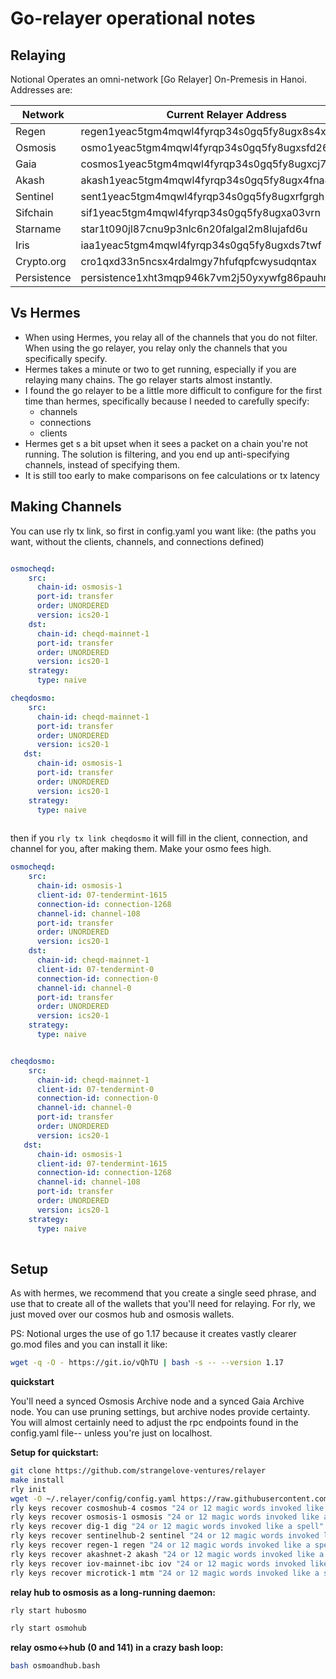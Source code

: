 # Go-relayer operational notes

## Relaying

Notional Operates an omni-network [Go Relayer] On-Premesis in Hanoi.  Addresses are:

| Network      | Current Relayer Address | Former Relayer Address
| ----------- | ----------- | ------------ | 
| Regen      | regen1yeac5tgm4mqwl4fyrqp34s0gq5fy8ugx8s4x6u | regen1083svrca4t350mphfv9x45wq9asrs60chduq99|
| Osmosis   | osmo1yeac5tgm4mqwl4fyrqp34s0gq5fy8ugxsfd262   | osmo1083svrca4t350mphfv9x45wq9asrs60cq5yv9n |
| Gaia      | cosmos1yeac5tgm4mqwl4fyrqp34s0gq5fy8ugxcj76vc | cosmos1083svrca4t350mphfv9x45wq9asrs60cg0hunp |
| Akash     | akash1yeac5tgm4mqwl4fyrqp34s0gq5fy8ugx4fna4z  | akash1083svrca4t350mphfv9x45wq9asrs60c956m2m |
| Sentinel  | sent1yeac5tgm4mqwl4fyrqp34s0gq5fy8ugxrfgrgh   | sent1083svrca4t350mphfv9x45wq9asrs60cn5p9hw      |
| Sifchain   | sif1yeac5tgm4mqwl4fyrqp34s0gq5fy8ugxa03vrn   | sif1083svrca4t350mphfv9x45wq9asrs60cdjc2u2  |
| Starname   | star1t090jl87cnu9p3nlc6n20falgal2m8lujafd6u  | star1pdqlmncych8uzsfdnsptv7s0wpazc0rgf4xgk7 |
| Iris       | iaa1yeac5tgm4mqwl4fyrqp34s0gq5fy8ugxds7twf   | iaa1083svrca4t350mphfv9x45wq9asrs60cadhd3s  |
| Crypto.org | cro1qxd33n5ncsx4rdalmgy7hfufqpfcwysudqntax   | cro1mjdxgm2ndu9a4zmr9t3kq88fww30ms7q60e03h  |
| Persistence| persistence1xht3mqp946k7vm2j50yxywfg86pauhm9c2tmgt | persistence1r50r8cx09ege6206k70509a3cgk7npn3plg7r8 |


## Vs Hermes
* When using Hermes, you relay all of the channels that you do not filter. When using the go relayer, you relay only the channels that you specifically specify.
* Hermes takes a minute or two to get running, especially if you are relaying many chains. The go relayer starts almost instantly.
* I found the go relayer to be a little more difficult to configure for the first time than hermes, specifically because I needed to carefully specify:
  * channels
  * connections
  * clients
* Hermes get s a bit upset when it sees a packet on a chain you're not running.  The solution is filtering, and you end up anti-specifying channels, instead of specifying them.
* It is still too early to make comparisons on fee calculations or tx latency


## Making Channels

You can use rly tx link, so first in config.yaml you want like: (the paths you want, without the clients, channels, and connections defined)

```yaml

osmocheqd:
    src:
      chain-id: osmosis-1
      port-id: transfer
      order: UNORDERED
      version: ics20-1
    dst:
      chain-id: cheqd-mainnet-1
      port-id: transfer
      order: UNORDERED
      version: ics20-1
    strategy:
      type: naive

cheqdosmo:
    src:
      chain-id: cheqd-mainnet-1
      port-id: transfer
      order: UNORDERED
      version: ics20-1
   dst:
      chain-id: osmosis-1
      port-id: transfer
      order: UNORDERED
      version: ics20-1
    strategy:
      type: naive 
      
```

then if you `rly tx link cheqdosmo` it will fill in the client, connection, and channel for you, after making them.  Make your osmo fees high.

```yaml
osmocheqd:
    src:
      chain-id: osmosis-1
      client-id: 07-tendermint-1615
      connection-id: connection-1268
      channel-id: channel-108
      port-id: transfer
      order: UNORDERED
      version: ics20-1
    dst:
      chain-id: cheqd-mainnet-1
      client-id: 07-tendermint-0
      connection-id: connection-0
      channel-id: channel-0
      port-id: transfer
      order: UNORDERED
      version: ics20-1
    strategy:
      type: naive


cheqdosmo:
    src:
      chain-id: cheqd-mainnet-1
      client-id: 07-tendermint-0
      connection-id: connection-0
      channel-id: channel-0
      port-id: transfer
      order: UNORDERED
      version: ics20-1
   dst:
      chain-id: osmosis-1
      client-id: 07-tendermint-1615
      connection-id: connection-1268
      channel-id: channel-108
      port-id: transfer
      order: UNORDERED
      version: ics20-1
    strategy:
      type: naive 
      
```




## Setup
As with hermes, we recommend that you create a single seed phrase, and use that to create all of the wallets that you'll need for relaying.  For rly, we just moved over our cosmos hub and osmosis wallets.

PS: Notional urges the use of go 1.17 because it creates vastly clearer go.mod files and you can install it like:

```bash
wget -q -O - https://git.io/vQhTU | bash -s -- --version 1.17
````


**quickstart**

You'll need a synced Osmosis Archive node and a synced Gaia Archive node.  You can use pruning settings, but archive nodes provide certainty.  You will almost certainly need to adjust the rpc endpoints found in the config.yaml file-- unless you're just on localhost.


**Setup for quickstart:**
```bash
git clone https://github.com/strangelove-ventures/relayer
make install
rly init
wget -O ~/.relayer/config/config.yaml https://raw.githubusercontent.com/notional-labs/notional/master/rly/config.yaml
rly keys recover cosmoshub-4 cosmos "24 or 12 magic words invoked like a spell"
rly keys recover osmosis-1 osmosis "24 or 12 magic words invoked like a spell"
rly keys recover dig-1 dig "24 or 12 magic words invoked like a spell"
rly keys recover sentinelhub-2 sentinel "24 or 12 magic words invoked like a spell"
rly keys recover regen-1 regen "24 or 12 magic words invoked like a spell"
rly keys recover akashnet-2 akash "24 or 12 magic words invoked like a spell"
rly keys recover iov-mainnet-ibc iov "24 or 12 magic words invoked like a spell"
rly keys recover microtick-1 mtm "24 or 12 magic words invoked like a spell"
```

**relay hub to osmosis as a long-running daemon:**
```bash
rly start hubosmo
```

```bash
rly start osmohub
```

**relay osmo<->hub (0 and 141) in a crazy bash loop:**
```bash
bash osmoandhub.bash
```








